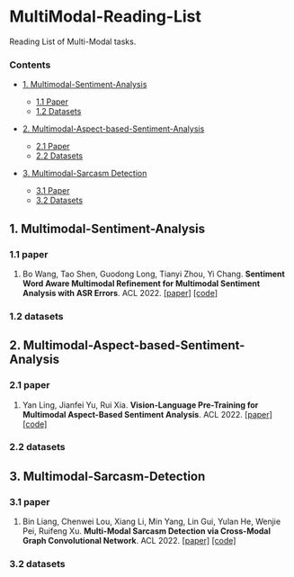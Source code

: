 # MultiModal-Reading-List
Reading List of Multi-Modal tasks.


### Contents

- [1. Multimodal-Sentiment-Analysis](#1-msa)
  - [1.1 Paper](#11-paper)
  - [1.2 Datasets](#12-datasets)
  
- [2. Multimodal-Aspect-based-Sentiment-Analysis](#2-mabsa)
  - [2.1 Paper](#21-paper)
  - [2.2 Datasets](#22-datasets)
  
- [3. Multimodal-Sarcasm Detection](#2-msd)
  - [3.1 Paper](#31-paper)
  - [3.2 Datasets](#32-datasets)

<!--
  - [1.2 Aspect Extraction](#12-aspect-extraction)
  - [1.3 Opinion Extraction](#13-opinion-extraction)
  - [1.4 Category Detection](#14-category-detection)
  - [1.5 Aspect-Opinion Co-Extraction](#15-aspect-opinion-co-extraction)
  - [1.6 Aspect-Oriented Opinion Extraction](#16-aspect-oriented-opinion-extraction)
  - [1.7 Aspect-Opinion Pair Extraction](#17-aspect-opinion-pair-extraction)
  - [1.8 Aspect-Sentiment Pair Extraction](#18-aspect-sentiment-pair-extraction)
  - [1.9 Category-Oriented Sentiment Classification](#19-category-oriented-sentiment-classification)
  - [1.10 Category-Sentiment Hierarchical Classification](#110-category-sentiment-hierarchical-classification)
  - [1.11 Aspect-Category-Sentiment Triple Extraction](#111-aspect-category-sentiment-triple-extraction)
  - [1.12 Aspect-Opinion-Sentiment Triple Extraction](#112-aspect-opinion-sentiment-triple-extraction)
  - [1.13 Aspect-Category-Opinion-Sentiment Quadruple Extraction](#113-aspect-category-opinion-sentiment-quadruple-extraction)
- [2. Cross-Domain ABSA](#2-cross-domain-absa)
  - [2.1 Cross-Domain Aspect Extraction](#21-cross-domain-aspect-extraction)
  - [2.2 Cross-Domain Aspect-Opinion Co-Extraction](#22-cross-domain-aspect-opinion-co-extraction)
  - [2.3 Cross-Domain Aspect-Oriented Sentiment Classification](#23-cross-domain-aspect-oriented-sentiment-classification)
  - [2.4 Cross-Domain Aspect-Sentiment Pair Extraction](#24-cross-domain-aspect-sentiment-pair-extraction)
- [3. Multi-Modal ABSA](#3-multi-modal-absa)
  - [3.1 Multi-Modal Aspect Extraction (& Multi-Modal Named Entity Recognition)](#31-multi-modal-aspect-extraction--multi-modal-named-entity-recognition)
  - [3.2 Multi-Modal Category-Oriented Sentiment Classification](#32-multi-modal-category-oriented-sentiment-classification)
  - [3.3 Multi-Modal Aspect-Oriented Sentiment Classification](#33-multi-modal-aspect-oriented-sentiment-classification)
  - [3.4 Multi-Modal Aspect-Sentiment Pair Extraction](#34-multi-modal-aspect-sentiment-pair-extraction)
-->

## 1. Multimodal-Sentiment-Analysis
### 1.1 paper
1. Bo Wang, Tao Shen, Guodong Long, Tianyi Zhou, Yi Chang. **Sentiment Word Aware Multimodal Refinement for Multimodal Sentiment Analysis with ASR Errors**. ACL 2022. [[paper]](https://aclanthology.org/2022.findings-acl.109/) [[code]](https://github.com/albertwy/SWRM)
 
### 1.2 datasets


## 2. Multimodal-Aspect-based-Sentiment-Analysis
### 2.1 paper
1. Yan Ling, Jianfei Yu, Rui Xia. **Vision-Language Pre-Training for Multimodal Aspect-Based Sentiment Analysis**. ACL 2022. [[paper]](https://aclanthology.org/2022.acl-long.152/) [[code]](https://github.com/NUSTM/VLP-MABSA)
 
### 2.2 datasets


## 3. Multimodal-Sarcasm-Detection
### 3.1 paper
1. Bin Liang, Chenwei Lou, Xiang Li, Min Yang, Lin Gui, Yulan He, Wenjie Pei, Ruifeng Xu. **Multi-Modal Sarcasm Detection via Cross-Modal Graph Convolutional Network**. ACL 2022. [[paper]](https://aclanthology.org/2022.acl-long.124/) [[code]](https://github.com/HITSZ-HLT/CMGCN)
 
### 3.2 datasets


